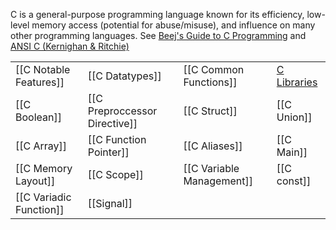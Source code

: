 C is a general-purpose programming language known for its efficiency, low-level memory access (potential for abuse/misuse), and influence on many other programming languages.
See [Beej's Guide to C Programming](https://beej.us/guide/bgc/html/) and [ANSI C (Kernighan & Ritchie)](https://github.com/MTJailed/C-Programming-Books/blob/master/The%20ANSI%20C%20Programming%20Language.pdf)

|                         |                               |                           |                                                          |
| ----------------------- | ----------------------------- | ------------------------- | -------------------------------------------------------- |
| [[C Notable Features]]  | [[C Datatypes]]               | [[C Common Functions]]    | [C Libraries](https://cplusplus.com/reference/clibrary/) |
| [[C Boolean]]           | [[C Preproccessor Directive]] | [[C Struct]]              | [[C Union]]                                              |
| [[C Array]]             | [[C Function Pointer]]        | [[C Aliases]]             | [[C Main]]                                               |
| [[C Memory Layout]]     | [[C Scope]]                   | [[C Variable Management]] | [[C const]]                                              |
| [[C Variadic Function]] | [[Signal]]                    |                           |                                                          |